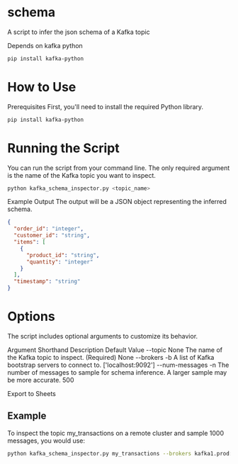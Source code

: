 # schema
A script to infer the json schema of a Kafka topic

Depends on kafka python

```bash
pip install kafka-python
```


# How to Use

Prerequisites
First, you'll need to install the required Python library.

```Bash
pip install kafka-python
```

# Running the Script
You can run the script from your command line. The only required argument is the name of the Kafka topic you want to inspect.

```Bash
python kafka_schema_inspector.py <topic_name>
```

Example Output
The output will be a JSON object representing the inferred schema.

```JSON
{
  "order_id": "integer",
  "customer_id": "string",
  "items": [
    {
      "product_id": "string",
      "quantity": "integer"
    }
  ],
  "timestamp": "string"
}
```

# Options

The script includes optional arguments to customize its behavior.

Argument	Shorthand	Description	Default Value
--topic	None	The name of the Kafka topic to inspect. (Required)	None
--brokers	-b	A list of Kafka bootstrap servers to connect to.	['localhost:9092']
--num-messages	-n	The number of messages to sample for schema inference. A larger sample may be more accurate.	500

Export to Sheets

## Example
To inspect the topic my_transactions on a remote cluster and sample 1000 messages, you would use:

```Bash
python kafka_schema_inspector.py my_transactions --brokers kafka1.prod:9092 kafka2.prod:9092 -n 1000
```